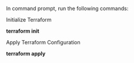 In command prompt, run the following commands:

Initialize Terraform

**terraform init**

Apply Terraform Configuration

**terraform apply**
